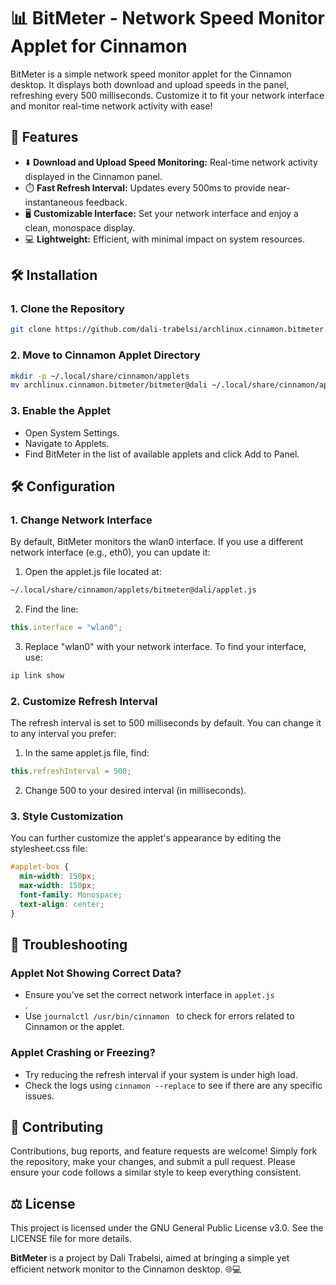 # 📊 BitMeter - Network Speed Monitor Applet for Cinnamon

BitMeter is a simple network speed monitor applet for the Cinnamon desktop. It displays both download and upload speeds in the panel, refreshing every 500 milliseconds. Customize it to fit your network interface and monitor real-time network activity with ease!

## 🎨 Features

- ⬇️ **Download and Upload Speed Monitoring:** Real-time network activity displayed in the Cinnamon panel.
- ⏱️ **Fast Refresh Interval:** Updates every 500ms to provide near-instantaneous feedback.
- 🖥️ **Customizable Interface:** Set your network interface and enjoy a clean, monospace display.
- 💻 **Lightweight:** Efficient, with minimal impact on system resources.

## 🛠️ Installation

### 1. Clone the Repository

```bash
git clone https://github.com/dali-trabelsi/archlinux.cinnamon.bitmeter.git
```

### 2. Move to Cinnamon Applet Directory

```bash
mkdir -p ~/.local/share/cinnamon/applets
mv archlinux.cinnamon.bitmeter/bitmeter@dali ~/.local/share/cinnamon/applets/
```

### 3. Enable the Applet

- Open System Settings.
- Navigate to Applets.
- Find BitMeter in the list of available applets and click Add to Panel.

## 🛠️ Configuration

### 1. Change Network Interface

By default, BitMeter monitors the wlan0 interface. If you use a different network interface (e.g., eth0), you can update it:

1. Open the applet.js file located at:

```bash
~/.local/share/cinnamon/applets/bitmeter@dali/applet.js
```

2. Find the line:

```js
this.interface = "wlan0";
```

3. Replace "wlan0" with your network interface. To find your interface, use:

```bash
ip link show
```

### 2. Customize Refresh Interval

The refresh interval is set to 500 milliseconds by default. You can change it to any interval you prefer:

1. In the same applet.js file, find:

```js
this.refreshInterval = 500;
```

2. Change 500 to your desired interval (in milliseconds).

### 3. Style Customization

You can further customize the applet's appearance by editing the stylesheet.css file:

```css
#applet-box {
  min-width: 150px;
  max-width: 150px;
  font-family: Monospace;
  text-align: center;
}
```

## 🔧 Troubleshooting

### Applet Not Showing Correct Data?

- Ensure you’ve set the correct network interface in <code>applet.js </code>.
- Use <code>journalctl /usr/bin/cinnamon </code> to check for errors related to Cinnamon or the applet.

### Applet Crashing or Freezing?

- Try reducing the refresh interval if your system is under high load.
- Check the logs using <code>cinnamon --replace</code> to see if there are any specific issues.

## 🌟 Contributing

Contributions, bug reports, and feature requests are welcome! Simply fork the repository, make your changes, and submit a pull request. Please ensure your code follows a similar style to keep everything consistent.

## ⚖️ License

This project is licensed under the GNU General Public License v3.0. See the LICENSE file for more details.

<strong>BitMeter</strong> is a project by Dali Trabelsi, aimed at bringing a simple yet efficient network monitor to the Cinnamon desktop. 🌐💻
